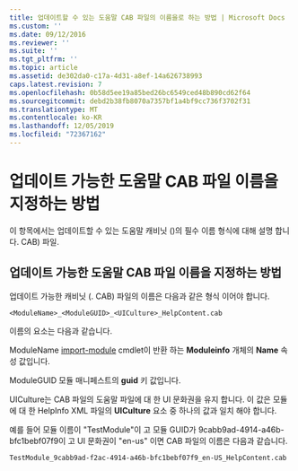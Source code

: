 ```yaml
---
title: 업데이트할 수 있는 도움말 CAB 파일의 이름을로 하는 방법 | Microsoft Docs
ms.custom: ''
ms.date: 09/12/2016
ms.reviewer: ''
ms.suite: ''
ms.tgt_pltfrm: ''
ms.topic: article
ms.assetid: de302da0-c17a-4d31-a8ef-14a626738993
caps.latest.revision: 7
ms.openlocfilehash: 0b58d5ee19a85bed26bc6549ced48b890cd62f64
ms.sourcegitcommit: debd2b38fb8070a7357bf1a4bf9cc736f3702f31
ms.translationtype: MT
ms.contentlocale: ko-KR
ms.lasthandoff: 12/05/2019
ms.locfileid: "72367162"
---
```

# <a name="how-to-name-an-updatable-help-cab-file"></a>업데이트 가능한 도움말 CAB 파일 이름을 지정하는 방법

이 항목에서는 업데이트할 수 있는 도움말 캐비닛 ()의 필수 이름 형식에 대해 설명 합니다. CAB) 파일.

## <a name="how-to-name-an-updatable-help-cab-file"></a>업데이트 가능한 도움말 CAB 파일 이름을 지정하는 방법

업데이트 가능한 캐비닛 (. CAB) 파일의 이름은 다음과 같은 형식 이어야 합니다.

`<ModuleName>_<ModuleGUID>_<UICulture>_HelpContent.cab`

이름의 요소는 다음과 같습니다.

ModuleName [import-module](/powershell/module/Microsoft.PowerShell.Core/Get-Module) cmdlet이 반환 하는 **Moduleinfo** 개체의 **Name** 속성 값입니다.

ModuleGUID 모듈 매니페스트의 **guid** 키 값입니다.

UICulture는 CAB 파일의 도움말 파일에 대 한 UI 문화권을 유지 합니다. 이 값은 모듈에 대 한 HelpInfo XML 파일의 **UICulture** 요소 중 하나의 값과 일치 해야 합니다.

예를 들어 모듈 이름이 "TestModule"이 고 모듈 GUID가 9cabb9ad-4914-a46b-bfc1bebf07f9이 고 UI 문화권이 "en-us" 이면 CAB 파일의 이름은 다음과 같습니다.

`TestModule_9cabb9ad-f2ac-4914-a46b-bfc1bebf07f9_en-US_HelpContent.cab`